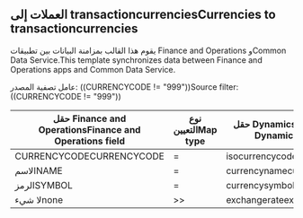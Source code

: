 ## <a name="currencies-to-transactioncurrencies"></a><span data-ttu-id="650ae-101">العملات إلى transactioncurrencies</span><span class="sxs-lookup"><span data-stu-id="650ae-101">Currencies to transactioncurrencies</span></span>

<span data-ttu-id="650ae-102">يقوم هذا القالب بمزامنة البيانات بين تطبيقات Finance and Operations وCommon Data Service.</span><span class="sxs-lookup"><span data-stu-id="650ae-102">This template synchronizes data between Finance and Operations apps and Common Data Service.</span></span>

<span data-ttu-id="650ae-103">عامل تصفية المصدر: ((CURRENCYCODE != "999"))</span><span class="sxs-lookup"><span data-stu-id="650ae-103">Source filter: ((CURRENCYCODE != "999"))</span></span>

<span data-ttu-id="650ae-104">حقل Finance and Operations</span><span class="sxs-lookup"><span data-stu-id="650ae-104">Finance and Operations field</span></span> | <span data-ttu-id="650ae-105">نوع التعيين</span><span class="sxs-lookup"><span data-stu-id="650ae-105">Map type</span></span> | <span data-ttu-id="650ae-106">حقل Dynamics 365 الآخر</span><span class="sxs-lookup"><span data-stu-id="650ae-106">Other Dynamics 365 field</span></span> | <span data-ttu-id="650ae-107">القيمة الافتراضية</span><span class="sxs-lookup"><span data-stu-id="650ae-107">Default value</span></span>
---|---|---|---
<span data-ttu-id="650ae-108">CURRENCYCODE</span><span class="sxs-lookup"><span data-stu-id="650ae-108">CURRENCYCODE</span></span> | = | <span data-ttu-id="650ae-109">isocurrencycode</span><span class="sxs-lookup"><span data-stu-id="650ae-109">isocurrencycode</span></span> | 
<span data-ttu-id="650ae-110">الاسم</span><span class="sxs-lookup"><span data-stu-id="650ae-110">NAME</span></span> | = | <span data-ttu-id="650ae-111">currencyname</span><span class="sxs-lookup"><span data-stu-id="650ae-111">currencyname</span></span> | 
<span data-ttu-id="650ae-112">الرمز</span><span class="sxs-lookup"><span data-stu-id="650ae-112">SYMBOL</span></span> | = | <span data-ttu-id="650ae-113">currencysymbol</span><span class="sxs-lookup"><span data-stu-id="650ae-113">currencysymbol</span></span> | 
<span data-ttu-id="650ae-114">لا‬‬ شيء</span><span class="sxs-lookup"><span data-stu-id="650ae-114">none</span></span> | >> | <span data-ttu-id="650ae-115">exchangerate</span><span class="sxs-lookup"><span data-stu-id="650ae-115">exchangerate</span></span> | <span data-ttu-id="650ae-116">1</span><span class="sxs-lookup"><span data-stu-id="650ae-116">1</span></span>
